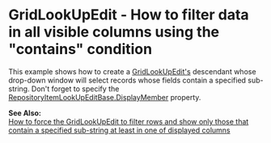 # GridLookUpEdit - How to filter data in all visible columns using the "contains" condition


<p>This example shows how to create a <a href="http://documentation.devexpress.com/#WindowsForms/clsDevExpressXtraEditorsGridLookUpEdittopic">GridLookUpEdit's</a> descendant whose drop-down window will select records whose fields contain a specified sub-string. Don't forget to specify the <a href="http://documentation.devexpress.com/#WindowsForms/DevExpressXtraEditorsRepositoryRepositoryItemLookUpEditBase_DisplayMembertopic">RepositoryItemLookUpEditBase.DisplayMember</a> property.</p><p><strong>See Also:</strong><br />
<a href="https://www.devexpress.com/Support/Center/p/K18333">How to force the GridLookUpEdit to filter rows and show only those that contain a specified sub-string at least in one of displayed columns </a></p>

<br/>



